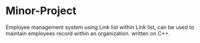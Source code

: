 # Minor-Project
Employee management system using Link list within Link list, can be used to maintain employees record within an organization. written on C++.
